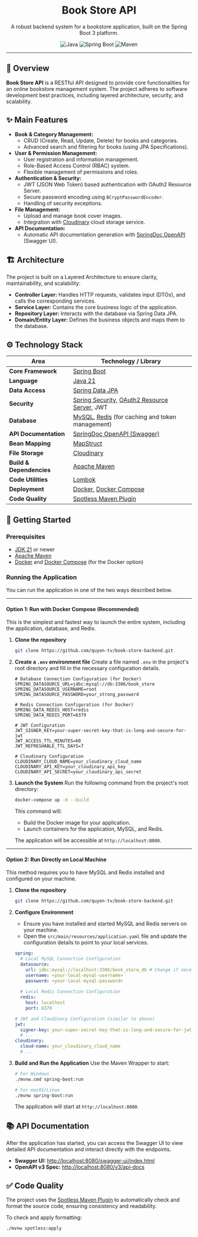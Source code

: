 <div align="center">
  <h1><strong>Book Store API</strong></h1>
  <p>
    A robust backend system for a bookstore application, built on the Spring Boot 3 platform.
  </p>
  <p>
    <img alt="Java" src="https://img.shields.io/badge/Java-21-blue.svg?style=for-the-badge&logo=openjdk"/>
    <img alt="Spring Boot" src="https://img.shields.io/badge/Spring_Boot-3.5.4-green.svg?style=for-the-badge&logo=spring"/>
    <img alt="Maven" src="https://img.shields.io/badge/Maven-4.0.0-red.svg?style=for-the-badge&logo=apache-maven"/>
  </p>
</div>

---

## 🎯 Overview

**Book Store API** is a RESTful API designed to provide core functionalities for an online bookstore management system. The project adheres to software development best practices, including layered architecture, security, and scalability.

## ✨ Main Features

-   **Book & Category Management:**
    -   CRUD (Create, Read, Update, Delete) for books and categories.
    -   Advanced search and filtering for books (using JPA Specifications).
-   **User & Permission Management:**
    -   User registration and information management.
    -   Role-Based Access Control (RBAC) system.
    -   Flexible management of permissions and roles.
-   **Authentication & Security:**
    -   JWT (JSON Web Token) based authentication with OAuth2 Resource Server.
    -   Secure password encoding using `BCryptPasswordEncoder`.
    -   Handling of security exceptions.
-   **File Management:**
    -   Upload and manage book cover images.
    -   Integration with [Cloudinary](https://cloudinary.com/) cloud storage service.
-   **API Documentation:**
    -   Automatic API documentation generation with [SpringDoc OpenAPI](https://springdoc.org/) (Swagger UI).

## 🏗️ Architecture

The project is built on a Layered Architecture to ensure clarity, maintainability, and scalability:

-   **Controller Layer:** Handles HTTP requests, validates input (DTOs), and calls the corresponding services.
-   **Service Layer:** Contains the core business logic of the application.
-   **Repository Layer:** Interacts with the database via Spring Data JPA.
-   **Domain/Entity Layer:** Defines the business objects and maps them to the database.

## ⚙️ Technology Stack

| Area                   | Technology / Library                                                                                                                                                                     |
| ---------------------- |------------------------------------------------------------------------------------------------------------------------------------------------------------------------------------------|
| **Core Framework**     | [Spring Boot](https://spring.io/projects/spring-boot)                                                                                                                                    |
| **Language**           | [Java 21](https://www.oracle.com/java/technologies/javase/jdk21-archive-downloads.html)                                                                                                  |
| **Data Access**        | [Spring Data JPA](https://spring.io/projects/spring-data-jpa)                                                                                                                            |
| **Security**           | [Spring Security](https://spring.io/projects/spring-security), [OAuth2 Resource Server](https://docs.spring.io/spring-security/reference/servlet/oauth2/resource-server/index.html), JWT |
| **Database**           | [MySQL](https://www.mysql.com/), [Redis](https://redis.io/) (for caching and token management)                                                                                            |
| **API Documentation**  | [SpringDoc OpenAPI (Swagger)](https://springdoc.org/)                                                                                                                                    |
| **Bean Mapping**       | [MapStruct](https://mapstruct.org/)                                                                                                                                                      |
| **File Storage**       | [Cloudinary](https://cloudinary.com/)                                                                                                                                                    |
| **Build & Dependencies** | [Apache Maven](https://maven.apache.org/)                                                                                                                                                |
| **Code Utilities**     | [Lombok](https://projectlombok.org/)                                                                                                                                                     |
| **Deployment**         | [Docker](https://www.docker.com/), [Docker Compose](https://docs.docker.com/compose/)                                                                                                    |
| **Code Quality**       | [Spotless Maven Plugin](https://github.com/diffplug/spotless/tree/main/plugin-maven)                                                                                                     |

## 🚀 Getting Started

### Prerequisites

-   [JDK 21](https://www.oracle.com/java/technologies/javase/jdk21-archive-downloads.html) or newer
-   [Apache Maven](https://maven.apache.org/download.cgi)
-   [Docker](https://www.docker.com/products/docker-desktop/) and [Docker Compose](https://docs.docker.com/compose/install/) (for the Docker option)

### Running the Application

You can run the application in one of the two ways described below.

---

#### **Option 1: Run with Docker Compose (Recommended)**

This is the simplest and fastest way to launch the entire system, including the application, database, and Redis.

1.  **Clone the repository**
    ```bash
    git clone https://github.com/quyen-tv/book-store-backend.git
    ```

2.  **Create a `.env` environment file**
    Create a file named `.env` in the project's root directory and fill in the necessary configuration details.
    
    ```dotenv
    # Database Connection Configuration (for Docker)
    SPRING_DATASOURCE_URL=jdbc:mysql://db:3306/book_store
    SPRING_DATASOURCE_USERNAME=root
    SPRING_DATASOURCE_PASSWORD=your_strong_password
    
    # Redis Connection Configuration (for Docker)
    SPRING_DATA_REDIS_HOST=redis
    SPRING_DATA_REDIS_PORT=6379
    
    # JWT Configuration
    JWT_SIGNER_KEY=your-super-secret-key-that-is-long-and-secure-for-jwt
    JWT_ACCESS_TTL_MINUTES=60
    JWT_REFRESHABLE_TTL_DAYS=7
    
    # Cloudinary Configuration
    CLOUDINARY_CLOUD_NAME=your_cloudinary_cloud_name
    CLOUDINARY_API_KEY=your_cloudinary_api_key
    CLOUDINARY_API_SECRET=your_cloudinary_api_secret
    ```

3.  **Launch the System**
    Run the following command from the project's root directory:
    ```bash
    docker-compose up -d --build
    ```
    This command will:
    - Build the Docker image for your application.
    - Launch containers for the application, MySQL, and Redis.

    The application will be accessible at `http://localhost:8080`.

---

#### **Option 2: Run Directly on Local Machine**

This method requires you to have MySQL and Redis installed and configured on your machine.

1.  **Clone the repository**
    ```bash
    git clone https://github.com/quyen-tv/book-store-backend.git
    ```

2.  **Configure Environment**
    -   Ensure you have installed and started MySQL and Redis servers on your machine.
    -   Open the `src/main/resources/application.yaml` file and update the configuration details to point to your local services.

    ```yaml
    spring:
      # Local MySQL Connection Configuration
      datasource:
        url: jdbc:mysql://localhost:3306/book_store_db # Change if necessary
        username: <your-local-mysql-username>
        password: <your-local-mysql-password>
      
      # Local Redis Connection Configuration
      redis:
        host: localhost
        port: 6379

    # JWT and Cloudinary Configuration (similar to above)
    jwt:
      signer-key: your-super-secret-key-that-is-long-and-secure-for-jwt
      # ...
    cloudinary:
      cloud-name: your_cloudinary_cloud_name
      # ...
    ```

3.  **Build and Run the Application**
    Use the Maven Wrapper to start:
    ```bash
    # For Windows
    ./mvnw.cmd spring-boot:run

    # For macOS/Linux
    ./mvnw spring-boot:run
    ```
    The application will start at `http://localhost:8080`.

## 📚 API Documentation

After the application has started, you can access the Swagger UI to view detailed API documentation and interact directly with the endpoints.

-   **Swagger UI:** [http://localhost:8080/swagger-ui/index.html](http://localhost:8080/swagger-ui/index.html)
-   **OpenAPI v3 Spec:** [http://localhost:8080/v3/api-docs](http://localhost:8080/v3/api-docs)

## ✅ Code Quality

The project uses the [Spotless Maven Plugin](https://github.com/diffplug/spotless/tree/main/plugin-maven) to automatically check and format the source code, ensuring consistency and readability.

To check and apply formatting:
```bash
./mvnw spotless:apply
```
